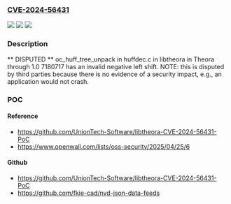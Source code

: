 ### [CVE-2024-56431](https://cve.mitre.org/cgi-bin/cvename.cgi?name=CVE-2024-56431)
![](https://img.shields.io/static/v1?label=Product&message=n%2Fa&color=blue)
![](https://img.shields.io/static/v1?label=Version&message=n%2Fa&color=blue)
![](https://img.shields.io/static/v1?label=Vulnerability&message=n%2Fa&color=brighgreen)

### Description

** DISPUTED ** oc_huff_tree_unpack in huffdec.c in libtheora in Theora through 1.0 7180717 has an invalid negative left shift. NOTE: this is disputed by third parties because there is no evidence of a security impact, e.g., an application would not crash.

### POC

#### Reference
- https://github.com/UnionTech-Software/libtheora-CVE-2024-56431-PoC
- https://www.openwall.com/lists/oss-security/2025/04/25/6

#### Github
- https://github.com/UnionTech-Software/libtheora-CVE-2024-56431-PoC
- https://github.com/fkie-cad/nvd-json-data-feeds

